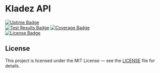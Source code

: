 # Kladez API

[![Uptime Badge][uptime-badge]][uptime-badge]
\
[![Test Results Badge][tests-badge]][tests-url]
[![Coverage Badge][coverage-badge]][coverage-url]
\
[![License Badge][license-badge]](LICENSE)

## License

This project is licensed under the MIT License — see the [LICENSE](LICENSE) file for details.


[uptime-badge]: https://img.shields.io/uptimerobot/ratio/m795031693-ba4eb19f16952b0092e4f7e6

[tests-badge]: https://github.com/kladez/api/workflows/tests/badge.svg
[tests-url]: https://dev.azure.com/kladez/OpenSource/_build/latest?definitionId=98&view=ms.vss-test-web.build-test-results-tab

[coverage-badge]: https://img.shields.io/azure-devops/coverage/kladez/opensource/98/main
[coverage-url]: https://codecov.io/gh/kladez/api

[license-badge]: https://img.shields.io/github/license/kladez/api
